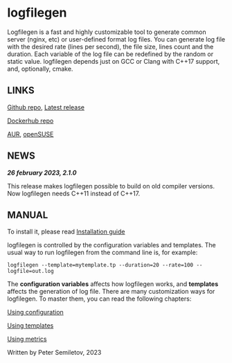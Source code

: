 # logfilegen

Logfilegen is a fast and highly customizable tool to generate common server (nginx, etc) or user-defined format log files. You can generate log file with the desired rate (lines per second), the file size, lines count and the duration. Each variable of the log file can be redefined by the random or static value. logfilegen depends just on GCC or Clang with C++17 support, and, optionally, cmake.

## LINKS

[Github repo](https://github.com/psemiletov/logfilegen), [Latest release](https://github.com/psemiletov/logfilegen/releases/latest)

[Dockerhub repo](https://hub.docker.com/r/psemiletov/logfilegen/general)

[AUR](https://aur.archlinux.org/packages/logfilegen), [openSUSE](https://software.opensuse.org/package/logfilegen)


## NEWS

***26 february 2023, 2.1.0***

This release makes logfilegen possible to build on old compiler versions. Now logfilegen needs C++11 instead of C++17.



## MANUAL

To install it, please read [Installation guide](inst.md)

logfilegen is controlled by the configuration variables and templates. The usual way to run logfilegen from the command line is, for example:


```console
logfilegen --template=mytemplate.tp --duration=20 --rate=100 --logfile=out.log
```

The **configuration variables** affects how logfilegen works, and **templates** affects the  generation of log file. There are many customization ways for logfilegen. To master them, you can read the following chapters:


[Using configuration](config.md)

[Using templates](templates.md)

[Using metrics](metrics.md)


Written by Peter Semiletov, 2023
